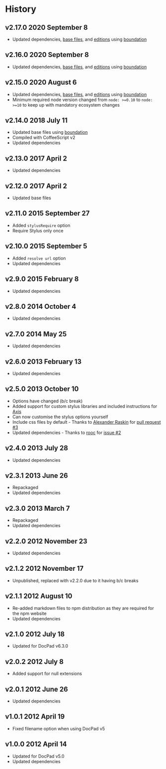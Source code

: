 # History

## v2.17.0 2020 September 8

-   Updated dependencies, [base files](https://github.com/bevry/base), and [editions](https://editions.bevry.me) using [boundation](https://github.com/bevry/boundation)

## v2.16.0 2020 September 8

-   Updated dependencies, [base files](https://github.com/bevry/base), and [editions](https://editions.bevry.me) using [boundation](https://github.com/bevry/boundation)

## v2.15.0 2020 August 6

-   Updated dependencies, [base files](https://github.com/bevry/base), and [editions](https://editions.bevry.me) using [boundation](https://github.com/bevry/boundation)
-   Minimum required node version changed from `node: >=0.10` to `node: >=10` to keep up with mandatory ecosystem changes

## v2.14.0 2018 July 11

-   Updated base files using [boundation](https://github.com/bevry/boundation)
-   Compiled with CoffeeScript v2
-   Updated dependencies

## v2.13.0 2017 April 2

-   Updated dependencies

## v2.12.0 2017 April 2

-   Updated base files

## v2.11.0 2015 September 27

-   Added `stylusRequire` option
-   Require Stylus only once

## v2.10.0 2015 September 5

-   Added `resolve url` option
-   Updated dependencies

## v2.9.0 2015 February 8

-   Updated dependencies

## v2.8.0 2014 October 4

-   Updated dependencies

## v2.7.0 2014 May 25

-   Updated dependencies

## v2.6.0 2013 February 13

-   Updated dependencies

## v2.5.0 2013 October 10

-   Options have changed (b/c break)
-   Added support for custom stylus libraries and included instructions for [Axis](http://roots.cx/axis/)
-   Can now customise the stylus options yourself
-   Include css files by default - Thanks to [Alexander Raskin](https://github.com/intval) for [pull request #3](https://github.com/docpad/docpad-plugin-stylus/pull/3)
-   Updated dependencies - Thanks to [rooc](https://github.com/rooc) for [issue #2](https://github.com/docpad/docpad-plugin-stylus/issues/2)

## v2.4.0 2013 July 28

-   Updated dependencies

## v2.3.1 2013 June 26

-   Repackaged
-   Updated dependencies

## v2.3.0 2013 March 7

-   Repackaged
-   Updated dependencies

## v2.2.0 2012 November 23

-   Updated dependencies

## v2.1.2 2012 November 17

-   Unpublished, replaced with v2.2.0 due to it having b/c breaks

## v2.1.1 2012 August 10

-   Re-added markdown files to npm distribution as they are required for the npm website
-   Updated dependencies

## v2.1.0 2012 July 18

-   Updated for DocPad v6.3.0

## v2.0.2 2012 July 8

-   Added support for null extensions

## v2.0.1 2012 June 26

-   Updated dependencies

## v1.0.1 2012 April 19

-   Fixed filename option when using DocPad v5

## v1.0.0 2012 April 14

-   Updated for DocPad v5.0
-   Updated dependencies
